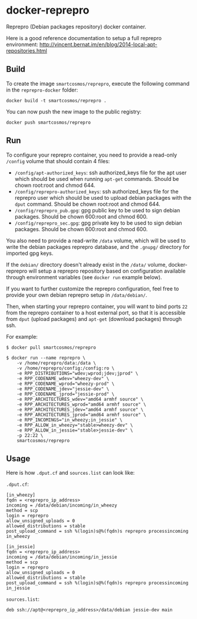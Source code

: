docker-reprepro
===============
Reprepro (Debian packages repository) docker container.

Here is a good reference documentation to setup a full reprepro environment:
http://vincent.bernat.im/en/blog/2014-local-apt-repositories.html


Build
-----

To create the image `smartcosmos/reprepro`, execute the following command in the
`reprepro-docker` folder:

    docker build -t smartcosmos/reprepro .

You can now push the new image to the public registry:

    docker push smartcosmos/reprepro


Run
---

To configure your reprepro container, you need to provide a read-only `/config`
volume that should contain 4 files:

  - `/config/apt-authorized_keys`: ssh authorized_keys file for the apt user
    which should be used when running `apt-get` commands.
    Should be chown root:root and chmod 644.
  - `/config/reprepro-authorized_keys`: ssh authorized_keys file for the
    reprepro user which should be used to upload debian packages with the
    `dput` command.
    Should be chown root:root and chmod 644.
  - `/config/reprepro_pub.gpg`: gpg public key to be used to sign debian
    packages.
    Should be chown 600:root and chmod 600.
  - `/config/reprepro_sec.gpg`: gpg private key to be used to sign debian
    packages.
    Should be chown 600:root and chmod 600.

You also need to provide a read-write `/data` volume, which will be used to
write the debian packages reprepro database, and the `.gnupg/` directory for
imported gpg keys.

If the `debian/` directory doesn't already exist in the `/data/` volume,
docker-reprepro will setup a reprepro repository based on configuration
available through environment variables (see `docker run` example below).

If you want to further customize the reprepro configuration, feel free to
provide your own debian reprepro setup in `/data/debian/`.

Then, when starting your reprepro container, you will want to bind ports `22`
from the reprepro container to a host external port, so that it is accessible
from `dput` (upload packages) and `apt-get` (download packages) through ssh.

For example:

    $ docker pull smartcosmos/reprepro

    $ docker run --name reprepro \
        -v /home/reprepro/data:/data \
        -v /home/reprepro/config:/config:ro \
        -e RPP_DISTRIBUTIONS="wdev;wprod;jdev;jprod" \
        -e RPP_CODENAME_wdev="wheezy-dev" \
        -e RPP_CODENAME_wprod="wheezy-prod" \
        -e RPP_CODENAME_jdev="jessie-dev" \
        -e RPP_CODENAME_jprod="jessie-prod" \
        -e RPP_ARCHITECTURES_wdev="amd64 armhf source" \
        -e RPP_ARCHITECTURES_wprod="amd64 armhf source" \
        -e RPP_ARCHITECTURES_jdev="amd64 armhf source" \
        -e RPP_ARCHITECTURES_jprod="amd64 armhf source" \
        -e RPP_INCOMINGS="in_wheezy;in_jessie" \
        -e RPP_ALLOW_in_wheezy="stable>wheezy-dev" \
        -e RPP_ALLOW_in_jessie="stable>jessie-dev" \
        -p 22:22 \
        smartcosmos/reprepro

Usage
-----

Here is how `.dput.cf` and `sources.list` can look like:

`.dput.cf`:

    [in_wheezy]
    fqdn = <reprepro_ip_address>
    incoming = /data/debian/incoming/in_wheezy
    method = scp
    login = reprepro
    allow_unsigned_uploads = 0
    allowed_distributions = stable
    post_upload_command = ssh %(login)s@%(fqdn)s reprepro processincoming in_wheezy

    [in_jessie]
    fqdn = <reprepro_ip_address>
    incoming = /data/debian/incoming/in_jessie
    method = scp
    login = reprepro
    allow_unsigned_uploads = 0
    allowed_distributions = stable
    post_upload_command = ssh %(login)s@%(fqdn)s reprepro processincoming in_jessie

`sources.list`:

    deb ssh://apt@<reprepro_ip_address>/data/debian jessie-dev main

